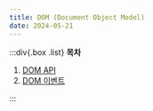 ```yaml
---
title: DOM (Document Object Model)
date: 2024-05-21
---
```


:::div{.box .list}
**목차**

1. [DOM API](/javascript/chapter13/13-1)
2. [DOM 이벤트](/javascript/chapter13/13-2)

:::
